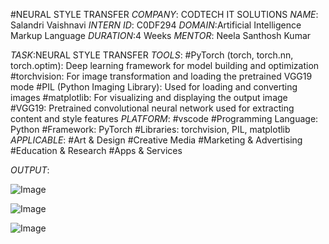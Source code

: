 #NEURAL STYLE TRANSFER
*COMPANY*: CODTECH IT SOLUTIONS
*NAME*: Salandri Vaishnavi
*INTERN ID*: C0DF294
*DOMAIN*:Artificial Intelligence Markup Language
*DURATION*:4 Weeks
*MENTOR*: Neela Santhosh Kumar

*TASK*:NEURAL STYLE TRANSFER
*TOOLS*:
#PyTorch (torch, torch.nn, torch.optim): Deep learning framework for model building and optimization
#torchvision:	For image transformation and loading the pretrained VGG19 mode
#PIL (Python Imaging Library): Used for loading and converting images
#matplotlib: For visualizing and displaying the output image
#VGG19: Pretrained convolutional neural network used for extracting content and style features
*PLATFORM*: 
#vscode
#Programming Language: Python
#Framework: PyTorch
#Libraries: torchvision, PIL, matplotlib
*APPLICABLE*: 
#Art & Design
#Creative Media
#Marketing & Advertising
#Education & Research
#Apps & Services

*OUTPUT*:

![Image](https://github.com/user-attachments/assets/fb755163-4a95-45ca-ac8c-9eca5ee2daeb)



![Image](https://github.com/user-attachments/assets/bbd8bb16-2247-4326-be9b-5f9246cf6fda)



![Image](https://github.com/user-attachments/assets/ab987f6a-ccbe-450b-a72c-655ff9aac02c)












